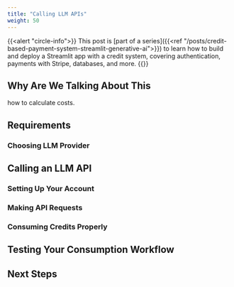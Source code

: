 ```yaml
---
title: "Calling LLM APIs"
weight: 50
---
```


<!-- Series blurb -->
{{<alert "circle-info">}}
This post is [part of a series]({{<ref "/posts/credit-based-payment-system-streamlit-generative-ai">}}) to learn how to build and deploy a Streamlit app with a credit system, covering authentication, payments with Stripe, databases, and more.
{{</alert>}}

## Why Are We Talking About This

how to calculate costs.

## Requirements

### Choosing LLM Provider

## Calling an LLM API

### Setting Up Your Account

### Making API Requests

### Consuming Credits Properly

## Testing Your Consumption Workflow

## Next Steps
